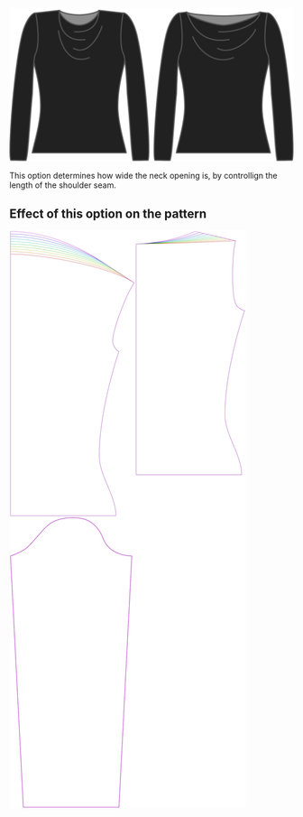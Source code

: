 ![The shoulder seam length option on Diana](./shoulderseamlength.svg)

This option determines how wide the neck opening is, by controllign the length of the shoulder seam.

## Effect of this option on the pattern

![This image shows the effect of this option by superimposing several variants that have a different value for this option](diana_shoulderseamlength_sample.svg "Effect of this option on the pattern")
